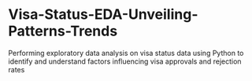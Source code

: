 # Visa-Status-EDA-Unveiling-Patterns-Trends
Performing exploratory data analysis on visa status data using Python to identify and understand factors influencing visa approvals and rejection rates 
